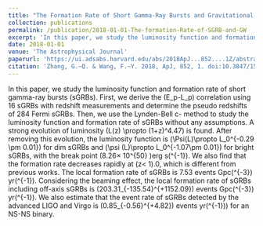 ```yaml
---
title: "The Formation Rate of Short Gamma-Ray Bursts and Gravitational Waves"
collection: publications
permalink: /publication/2018-01-01-The-formation-Rate-of-SGRB-and-GW
excerpt: 'In this paper, we study the luminosity function and formation rate of short gamma-ray bursts (sGRBs).This paper is about the number 3. The number 4 is left for future work.'
date: 2018-01-01
venue: 'The Astrophysical Journal'
paperurl: 'https://ui.adsabs.harvard.edu/abs/2018ApJ...852....1Z/abstract'
citation: 'Zhang, G.~Q. & Wang, F.~Y. 2018, ApJ, 852, 1. doi:10.3847/1538-4357/aa9ce5'
---
```

In this paper, we study the luminosity function and formation rate of short gamma-ray bursts (sGRBs). First, we derive the \(E_p-L_p\) correlation using 16 sGRBs with redshift measurements and determine the pseudo redshifts of 284 Fermi sGRBs. Then, we use the Lynden-Bell c- method to study the luminosity function and formation rate of sGRBs without any assumptions. A strong evolution of luminosity \(L(z) \propto (1+z)^4.47\) is found. After removing this evolution, the luminosity function is \(\Psi(L)\propto L_0^{-0.29 \pm 0.01}\) for dim sGRBs and \(\psi (L)\propto L_0^{-1.07\pm 0.01}\) for bright sGRBs, with the break point \(8.26× 10^{50} \)erg s\(^{-1}\). We also find that the formation rate decreases rapidly at \(z< 1\).0, which is different from previous works. The local formation rate of sGRBs is 7.53 events Gpc\(^{-3}\) yr\(^{-1}\). Considering the beaming effect, the local formation rate of sGRBs including off-axis sGRBs is \(203.31_{-135.54}^{+1152.09}\) events Gpc\(^{-3}\) yr\(^{-1}\). We also estimate that the event rate of sGRBs detected by the advanced LIGO and Virgo is \(0.85_{-0.56}^{+4.82}\) events yr\(^{-1})\) for an NS-NS binary.